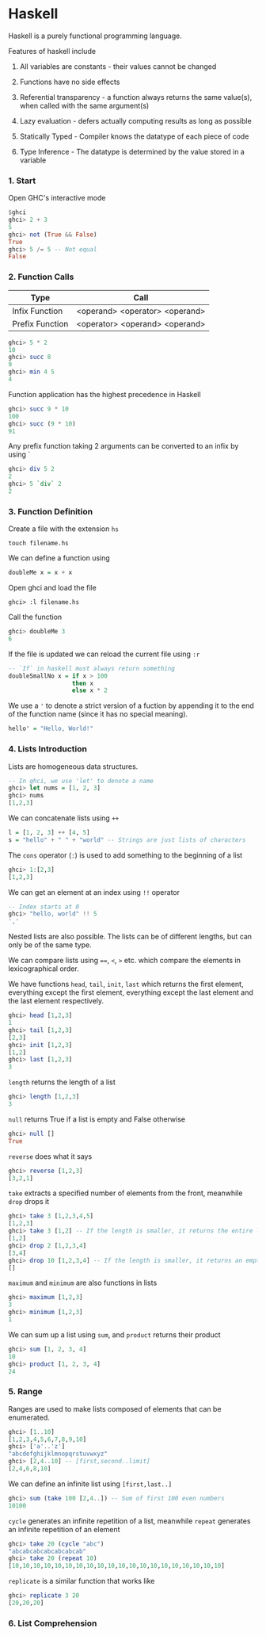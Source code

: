 # Haskell

Haskell is a purely functional programming language.

Features of haskell include
1. All variables are constants - their values cannot be changed
2. Functions have no side effects
3. Referential transparency - a function always returns the same value(s), when called with the same argument(s)
4. Lazy evaluation - defers actually computing results as long as possible

5. Statically Typed - Compiler knows the datatype of each piece of code
6. Type Inference - The datatype is determined by the value stored in a variable

### 1. Start

Open GHC's interactive mode

```haskell
$ghci
ghci> 2 + 3
5
ghci> not (True && False)
True
ghci> 5 /= 5 -- Not equal
False
```

### 2. Function Calls

Type | Call
---|---
Infix Function | \<operand> \<operator> \<operand>
Prefix Function | \<operator> \<operand> \<operand>

```haskell
ghci> 5 * 2
10
ghci> succ 8
9
ghci> min 4 5
4
```

Function application has the highest precedence in Haskell

```haskell
ghci> succ 9 * 10
100
ghci> succ (9 * 10)
91
```
Any prefix function taking 2 arguments can be converted to an infix by using \`

```haskell
ghci> div 5 2
2
ghci> 5 `div` 2
2
```

### 3. Function Definition

Create a file with the extension `hs`
    
    touch filename.hs

We can define a function using

```haskell
doubleMe x = x + x
```

Open ghci and load the file

    ghci> :l filename.hs

Call the function
```haskell
ghci> doubleMe 3
6
```
If the file is updated we can reload the current file using `:r`

```haskell
-- `If` in haskell must always return something
doubleSmallNo x = if x > 100
                  then x
                  else x * 2
```
We use a `'` to denote a strict version of a fuction by appending it to the end of the function name (since it has no special meaning).
```haskell
hello' = "Hello, World!"
```

### 4. Lists Introduction

Lists are homogeneous data structures.

```haskell
-- In ghci, we use 'let' to denote a name
ghci> let nums = [1, 2, 3]
ghci> nums
[1,2,3]
```
We can concatenate lists using `++`
```haskell
l = [1, 2, 3] ++ [4, 5]
s = "hello" + " " + "world" -- Strings are just lists of characters
```
The `cons` operator (`:`) is used to add something to the beginning of a list

```haskell
ghci> 1:[2,3]
[1,2,3]
```

We can get an element at an index using `!!` operator

```haskell
-- Index starts at 0
ghci> "hello, world" !! 5
','
```

Nested lists are also possible. The lists can be of different lengths, but can only be of the same type.

We can compare lists using `==`, `<`, `>` etc. which compare the elements in lexicographical order.

We have functions `head`, `tail`, `init`, `last` which returns the first element, everything except the first element, everything except the last element and the last element respectively.

```haskell
ghci> head [1,2,3]
1
ghci> tail [1,2,3]
[2,3]
ghci> init [1,2,3]
[1,2]
ghci> last [1,2,3]
3
```
`length` returns the length of a list
```haskell
ghci> length [1,2,3]
3
```

`null` returns True if a list is empty and False otherwise
```haskell
ghci> null []
True
```

`reverse` does what it says

```haskell
ghci> reverse [1,2,3]
[3,2,1]
```

`take` extracts a specified number of elements from the front, meanwhile `drop` drops it
```haskell
ghci> take 3 [1,2,3,4,5]
[1,2,3]
ghci> take 3 [1,2] -- If the length is smaller, it returns the entire list
[1,2]
ghci> drop 2 [1,2,3,4]
[3,4]
ghci> drop 10 [1,2,3,4] -- If the length is smaller, it returns an empty list
[]
```

`maximum` and `minimum` are also functions in lists
```haskell
ghci> maximum [1,2,3]
3
ghci> minimum [1,2,3]
1
```

We can sum up a list using `sum`, and `product` returns their product
```haskell
ghci> sum [1, 2, 3, 4]
10
ghci> product [1, 2, 3, 4]
24
```

### 5. Range

Ranges are used to make lists composed of elements that can be enumerated.

```haskell
ghci> [1..10]
[1,2,3,4,5,6,7,8,9,10]
ghci> ['a'..'z']
"abcdefghijklmnopqrstuvwxyz"
ghci> [2,4..10] -- [first,second..limit]
[2,4,6,8,10]
```

We can define an infinite list using `[first,last..]`
```haskell
ghci> sum (take 100 [2,4..]) -- Sum of first 100 even numbers
10100
```

`cycle` generates an infinite repetition of a list, meanwhile `repeat` generates an infinite repetition of an element

```haskell
ghci> take 20 (cycle "abc")
"abcabcabcabcabcabcab"
ghci> take 20 (repeat 10)
[10,10,10,10,10,10,10,10,10,10,10,10,10,10,10,10,10,10,10,10]
```

`replicate` is a similar function that works like

```haskell
ghci> replicate 3 20
[20,20,20]
```
### 6. List Comprehension

```haskell

```

